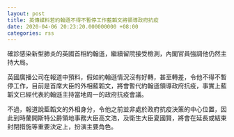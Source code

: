 ```yaml
---
layout: post
title: 英傳媒料若約翰遜不得不暫停工作藍韜文將領導政府抗疫
date: 2020-04-06 20:23:20.000000000 +08:00
categories: rss
---
```


確診感染新型肺炎的英國首相約翰遜，繼續留院接受檢測，內閣官員強調他仍然主持大局。

英國廣播公司在報道中預料，假如約翰遜情況沒有好轉，甚至轉差，令他不得不暫停工作，目前是首席大臣的外相藍韜文，將會暫代約翰遜領導政府抗疫，事實上藍韜文已經代表約翰遜主持當地周一的政府抗疫會議。

不過，報道說藍韜文的外相身分，令他之前並非處於政府抗疫決策的中心位置，因此到時蘭開斯特公爵領地事務大臣高文浩，及衛生大臣夏國賢，將會在延長或結束封閉措施等重要決定上，扮演主要角色。
